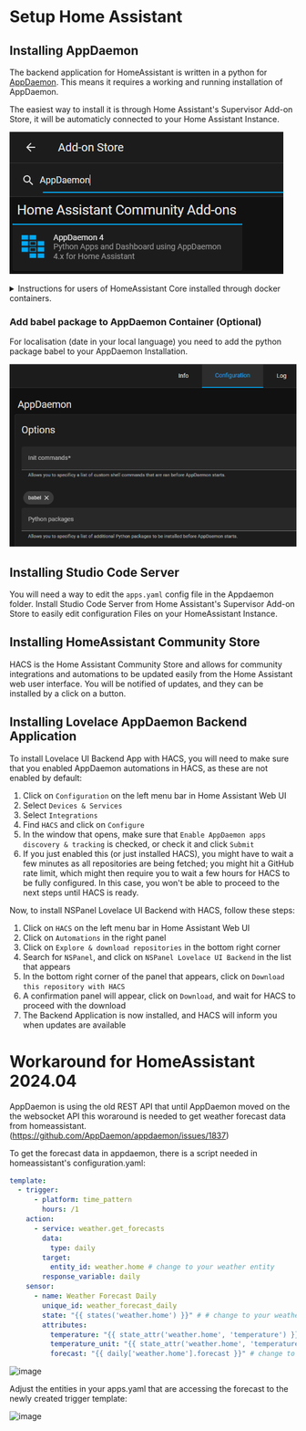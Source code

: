 # Setup Home Assistant

## Installing AppDaemon

The backend application for HomeAssistant is written in a python for [AppDaemon](https://github.com/AppDaemon/appdaemon). 
This means it requires a working and running installation of AppDaemon.

The easiest way to install it is through Home Assistant's Supervisor Add-on Store, it will be automaticly connected to your Home Assistant Instance.

![hass-add-on-store](img/hass-add-on-store.png)

<details>
<summary>Instructions for users of HomeAssistant Core installed through docker containers.</summary>

In case you have a homeassistant setup using docker cotainers and the Add-on Store is not available to you, you can follow this guide for setting up AppDaemon. https://appdaemon.readthedocs.io/en/latest/DOCKER_TUTORIAL.html
Please also pay attention to the correct volume mount for the conf folder of appdaemon, that has to point to the appdaemon folder within your homeassistant config folder.

Here is an example docker compose file for homeassistant and appdaemon:

```
version: "3.5"
services:
  homeassistant:
    image: ghcr.io/home-assistant/home-assistant:stable
    container_name: homeassistant
    network_mode: host
    volumes:
      - ./docker-data/homeassistant/:/config
      - /etc/localtime:/etc/localtime:ro
    environment:
      - TZ=Europe/Berlin
    privileged: true
    restart: unless-stopped
	
  appdaemon:
    container_name: appdaemon
    image: acockburn/appdaemon:4.2.3
    environment:
      - HA_URL=http://your-homeassistant-url:8123
      - TOKEN="xxxxxx"
    volumes:
      - /etc/localtime:/etc/localtime:ro
      - ./docker-data/homeassistant/appdaemon:/conf
    depends_on:
      - homeassistant
    restart: unless-stopped
```
</details>

### Add babel package to AppDaemon Container (Optional)

For localisation (date in your local language) you need to add the python package babel to your AppDaemon Installation.

![appdaemon-babel](img/appdaemon-babel.png)


## Installing Studio Code Server

You will need a way to edit the `apps.yaml` config file in the Appdaemon folder. 
Install Studio Code Server from Home Assistant's Supervisor Add-on Store to easily edit configuration Files on your HomeAssistant Instance.


## Installing HomeAssistant Community Store

HACS is the Home Assistant Community Store and allows for community integrations and
automations to be updated easily from the Home Assistant web user interface.
You will be notified of updates, and they can be installed by a click on a button.

## Installing Lovelace AppDaemon Backend Application

To install Lovelace UI Backend App with HACS, you will need to make sure that you enabled
AppDaemon automations in HACS, as these are not enabled by default:

1. Click on `Configuration` on the left menu bar in Home Assistant Web UI
2. Select `Devices & Services`
3. Select `Integrations`
4. Find `HACS` and click on `Configure`
5. In the window that opens, make sure that `Enable AppDaemon apps discovery & tracking`
   is checked, or check it and click `Submit`
6. If you just enabled this (or just installed HACS), you might have to wait a few minutes
   as all repositories are being fetched; you might hit a GitHub rate limit, which might
   then require you to wait a few hours for HACS to be fully configured. In this case,
   you won't be able to proceed to the next steps until HACS is ready.

Now, to install NSPanel Lovelace UI Backend with HACS, follow these steps:

1. Click on `HACS` on the left menu bar in Home Assistant Web UI
2. Click on `Automations` in the right panel
3. Click on `Explore & download repositories` in the bottom right corner
4. Search for `NSPanel`, and click on `NSPanel Lovelace UI Backend` in the list that appears
5. In the bottom right corner of the panel that appears, click on
   `Download this repository with HACS`
6. A confirmation panel will appear, click on `Download`, and wait for HACS to
   proceed with the download
7. The Backend Application is now installed, and HACS will inform you when updates are available

# Workaround for HomeAssistant 2024.04
AppDaemon is using the old REST API that until AppDaemon moved on the the websocket API this woraround is needed to get weather forecast data from homeassistant. (https://github.com/AppDaemon/appdaemon/issues/1837)

To get the forecast data in appdaemon, there is a script needed in homeassistant's configuration.yaml:

```yaml
template:
  - trigger:
      - platform: time_pattern
        hours: /1
    action:
      - service: weather.get_forecasts
        data:
          type: daily
        target:
          entity_id: weather.home # change to your weather entity
        response_variable: daily
    sensor:
      - name: Weather Forecast Daily
        unique_id: weather_forecast_daily
        state: "{{ states('weather.home') }}" # # change to your weather entity in this line
        attributes:
          temperature: "{{ state_attr('weather.home', 'temperature') }}" # change to your weather entity
          temperature_unit: "{{ state_attr('weather.home', 'temperature_unit') }}" # change to your weather entity
          forecast: "{{ daily['weather.home'].forecast }}" # change to your weather entity
```
![image](https://github.com/joBr99/nspanel-lovelace-ui/assets/29555657/41f21db3-a6e2-4e4f-8dab-b9351ecd23e5)

Adjust the entities in your apps.yaml that are accessing the forecast to the newly created trigger template:

![image](https://github.com/joBr99/nspanel-lovelace-ui/assets/29555657/1cfd913d-88be-4cb0-9a68-0e864ee1ad4f)

